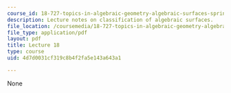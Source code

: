 ```yaml
---
course_id: 18-727-topics-in-algebraic-geometry-algebraic-surfaces-spring-2008
description: Lecture notes on classification of algebraic surfaces.
file_location: /coursemedia/18-727-topics-in-algebraic-geometry-algebraic-surfaces-spring-2008/4d7d0031cf319c8b4f2fa5e143a643a1_lect18.pdf
file_type: application/pdf
layout: pdf
title: Lecture 18
type: course
uid: 4d7d0031cf319c8b4f2fa5e143a643a1

---
```

None